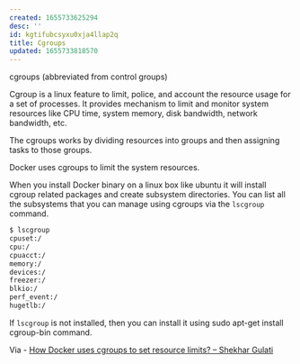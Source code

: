 ```yaml
---
created: 1655733625294
desc: ''
id: kgtifubcsyxu0xja4llap2q
title: Cgroups
updated: 1655733818570
---
```

   
cgroups (abbreviated from control groups)   
   
Cgroup is a linux feature to limit, police, and account the resource usage for a set of processes. It provides mechanism to limit and monitor system resources like CPU time, system memory, disk bandwidth, network bandwidth, etc.   
   
The cgroups works by dividing resources into groups and then assigning tasks to those groups.   
   
Docker uses cgroups to limit the system resources.   
   
When you install Docker binary on a linux box like ubuntu it will install cgroup related packages and create subsystem directories. You can list all the subsystems that you can manage using cgroups via the `lscgroup` command.   
   
```bash
$ lscgroup
cpuset:/
cpu:/
cpuacct:/
memory:/
devices:/
freezer:/
blkio:/
perf_event:/
hugetlb:/
```
   
   
If `lscgroup` is not installed, then you can install it using sudo apt-get install cgroup-bin command.   
   
Via - [How Docker uses cgroups to set resource limits? – Shekhar Gulati](https://shekhargulati.com/2019/01/03/how-docker-uses-cgroups-to-set-resource-limits/)